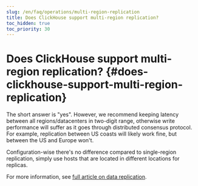 ```yaml
---
slug: /en/faq/operations/multi-region-replication
title: Does ClickHouse support multi-region replication?
toc_hidden: true
toc_priority: 30
---
```


# Does ClickHouse support multi-region replication? {#does-clickhouse-support-multi-region-replication}

The short answer is "yes". However, we recommend keeping latency between all regions/datacenters in two-digit range, otherwise write performance will suffer as it goes through distributed consensus protocol. For example, replication between US coasts will likely work fine, but between the US and Europe won't.

Configuration-wise there's no difference compared to single-region replication, simply use hosts that are located in different locations for replicas.

For more information, see [full article on data replication](../../engines/table-engines/mergetree-family/replication/).
